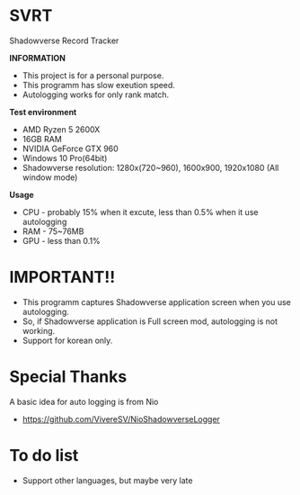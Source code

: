 # SVRT
 Shadowverse Record Tracker

__INFORMATION__
* This project is for a personal purpose.
* This programm has slow exeution speed.
* Autologging works for only rank match.

__Test environment__
* AMD Ryzen 5 2600X
* 16GB RAM
* NVIDIA GeForce GTX 960
* Windows 10 Pro(64bit)
* Shadowverse resolution: 1280x(720~960), 1600x900, 1920x1080 (All window mode)

__Usage__
* CPU - probably 15% when it excute, less than 0.5% when it use autologging
* RAM - 75~76MB
* GPU - less than 0.1%

# IMPORTANT!!
* This programm captures Shadowverse application screen when you use autologging.
* So, if Shadowverse application is Full screen mod, autologging is not working.
* Support for korean only.
         
# Special Thanks
A basic idea for auto logging is from Nio
- https://github.com/VivereSV/NioShadowverseLogger

# To do list
* Support other languages, but maybe very late
